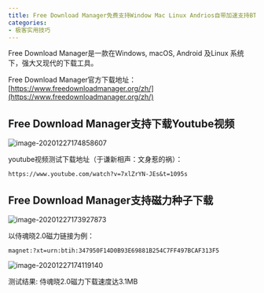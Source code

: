 ```yaml
---
title: Free Download Manager免费支持Window Mac Linux Andrios自带加速支持BT的通用开源下载工具
categories:
- 极客实用技巧
---
```


Free Download Manager是一款在Windows, macOS, Android 及Linux 系统下，强大又现代的下载工具。

Free Download Manager官方下载地址：[https://www.freedownloadmanager.org/zh/](https://www.freedownloadmanager.org/zh/)

## Free Download Manager支持下载Youtube视频

![image-20201227174858607](https://cdn.fangyuanxiaozhan.com/assets/1694244153999Bx7fPkP5.png)

youtube视频测试下载地址（于谦新相声：文身惹的祸）： 

```
https://www.youtube.com/watch?v=7xlZrYN-JEs&t=1095s
```



## Free Download Manager支持磁力种子下载



![image-20201227173927873](https://cdn.fangyuanxiaozhan.com/assets/1694244169483CrzbfJrH.png)

以侍魂晓2.0磁力链接为例：

```
magnet:?xt=urn:btih:347950F14D0B93E69881B254C7FF497BCAF313F5
```

![image-20201227174119140](https://cdn.fangyuanxiaozhan.com/assets/1694244170010GM31X66B.png)



测试结果: 侍魂晓2.0磁力下载速度达3.1MB